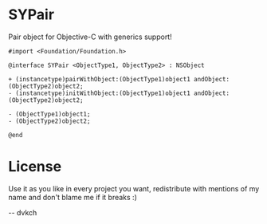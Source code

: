 SYPair
=======

Pair object for Objective-C with generics support!

	#import <Foundation/Foundation.h>

	@interface SYPair <ObjectType1, ObjectType2> : NSObject

	+ (instancetype)pairWithObject:(ObjectType1)object1 andObject:(ObjectType2)object2;
	- (instancetype)initWithObject:(ObjectType1)object1 andObject:(ObjectType2)object2;

	- (ObjectType1)object1;
	- (ObjectType2)object2;

	@end



License
===

Use it as you like in every project you want, redistribute with mentions of my name and don't blame me if it breaks :)

-- dvkch
 